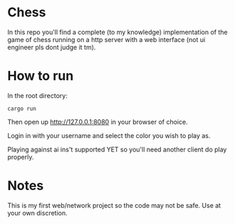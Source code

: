 # Chess
In this repo you'll find a complete (to my knowledge) implementation of the game of chess running on a http server with a web interface (not ui engineer pls dont judge it tm).

# How to run
In the root directory:
```
cargo run
```
Then open up http://127.0.0.1:8080 in your browser of choice.

Login in with your username and select the color you wish to play as.

Playing against ai ins't supported YET so you'll need another client do play properly.

# Notes
This is my first web/network project so the code may not be safe. Use at your own discretion.
